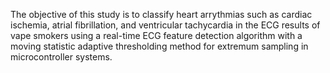 The objective of this study is to classify heart arrythmias such as cardiac ischemia, atrial fibrillation, and ventricular tachycardia in the ECG results of vape smokers using a real-time ECG feature detection algorithm with a moving statistic adaptive thresholding method for extremum sampling in microcontroller systems.
